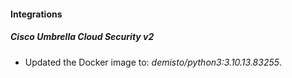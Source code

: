 #### Integrations
##### Cisco Umbrella Cloud Security v2
- Updated the Docker image to: *demisto/python3:3.10.13.83255*.
